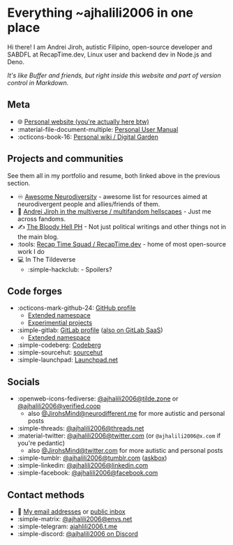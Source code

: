 # Everything ~ajhalili2006 in one place

Hi there! I am Andrei Jiroh, autistic Filipino, open-source developer and SABDFL at RecapTime.dev, Linux user and backend dev in Node.js and Deno.

_It's like Buffer and friends, but right inside this website and part of version control in Markdown._

## Meta

* :globe_with_meridians: [Personal website (you're actually here btw)](./index.md)
* :material-file-document-multiple: [Personal User Manual](./user-manual/index.md)
* :octicons-book-16: [Personal wiki / Digital Garden](https://wiki.andreijiroh.xyz)

## Projects and communities

See them all in my portfolio and resume, both linked above in the previous section.

* :infinity: [Awesome Neurodiversity](https://linktr.ee/AwesomeND) - awesome list for resources aimed at neurodivergent people and allies/friends of them.
* :compass: [Andrei Jiroh in the multiverse / multifandom hellscapes](https://linktr.ee/MFHellscapes) - Just me across fandoms.
* :writing_hand: [The Bloody Hell PH](https://fromthebshq.carrd.co/) - Not just political writings and other things not in the main blog.
* :tools: [Recap Time Squad / RecapTime.dev](https://recaptime.dev) - home of most open-source work I do
* :computer: In The Tildeverse
    * :simple-hackclub: - Spoilers?

## Code forges

* :octicons-mark-github-24: [GitHub profile](https://github.com/ajhalili2006)
    * [Extended namespace](https://github.com/andreijiroh-dev)
    * [Experimential projects](https://github.com/ajhalili2006-experiments)
* :simple-gitlab: [GitLab profile](https://mau.dev/ajhalili2006) ([also on GitLab SaaS](https://gitlab.com/ajhalili2006))
    * [Extended namespace](https://mau.dev/andreijiroh-dev)
* :simple-codeberg: [Codeberg](https://codeberg.org/ajhalili2006)
* :simple-sourcehut: [sourcehut](https://sr.ht/~ajhalili2006)
* :simple-launchpad: [Launchpad.net](https://launchpad.net/~ajhalili2006)

## Socials

* :openweb-icons-fediverse: [@ajhalili2006@tilde.zone](https://tilde.zone/@ajhalili2006) or [@ajhalili2006@verified.coop](https://verified.coop/@ajhalili2006)
    * also [@JirohsMind@neurodifferent.me](https://neurodifferent.me/@JirohsMind) for more autistic and personal posts
* :simple-threads: [@ajhalili2006@threads.net](https://threads.net/@ajhalili2006)
* :material-twitter: [@ajhalili2006@twitter.com](https://twitter.com/@ajhalili2006) (or `@ajhalili2006@x.com` if you're pedantic)
    * also [@JirohsMind@twitter.com](https://twitter.com/@JirohsMind) for more autistic and personal posts
* :simple-tumblr: [@ajhalili2006@tumblr.com](https://tumblr.com/ajhalili2006) ([askbox](https://www.tumblr.com/new/ask/ajhalili2006))
* :simple-linkedin: [@ajhalili2006@linkedin.com](https://linkedin.com/in/ajhalili2006)
* :simple-facebook: [@ajhalili2006@facebook.com](https://facebook.com/ajhalili2006)

## Contact methods

* :e-mail: [My email addresses](./contact/details.md#email) or [public inbox](https://go.andreijiroh.xyz/public-inbox)
* :simple-matrix: [@ajhalili2006@envs.net](https://matrix.to/#/@ajhalili2006:envs.net)
* :simple-telegram: [ajahlili2006.t.me](https://ajhalili2006.t.me)
* :simple-discord: [@ajhalili2006 on Discord](https://discord.com)
